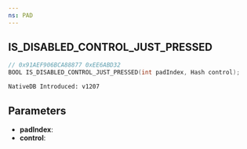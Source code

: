 ```yaml
---
ns: PAD
---
```

## IS_DISABLED_CONTROL_JUST_PRESSED

```c
// 0x91AEF906BCA88877 0xEE6ABD32
BOOL IS_DISABLED_CONTROL_JUST_PRESSED(int padIndex, Hash control);
```

```
NativeDB Introduced: v1207
```

## Parameters
* **padIndex**:
* **control**:
